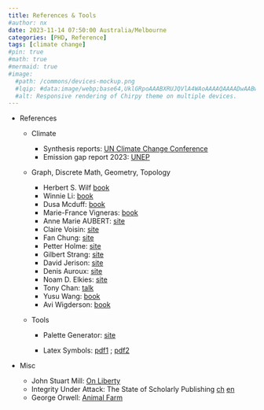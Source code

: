 ```yaml
---
title: References & Tools
#author: nx
date: 2023-11-14 07:50:00 Australia/Melbourne
categories: [PHD, Reference]
tags: [climate change]
#pin: true
#math: true
#mermaid: true
#image:
  #path: /commons/devices-mockup.png
  #lqip: #data:image/webp;base64,UklGRpoAAABXRUJQVlA4WAoAAAAQAAAADwAABwAAQUxQSDIAAAARL0AmbZurmr57yyIiqE8oiG0bejIYEQTgqiDA9vqnsUSI6H+oAERp2HZ65qP/VIA#WAFZQOCBCAAAA8AEAnQEqEAAIAAVAfCWkAALp8sF8rgRgAP7o9FDvMCkMde9PK7euH5M1m6VWoDXf2FkP3BqV0ZYbO6NA/VFIAAAA
  #alt: Responsive rendering of Chirpy theme on multiple devices.
---
```


- References
   - Climate
      - Synthesis reports: <a href="https://unfccc.int/documents/631600">UN Climate Change Conference</a>
      - Emission gap report 2023: <a href="https://wedocs.unep.org/bitstream/handle/20.500.11822/43922/EGR2023.pdf?sequence=3&isAllowed=y">UNEP</a>
 
   - Graph, Discrete Math, Geometry, Topology
      - Herbert S. Wilf <a href="https://www2.math.upenn.edu/~wilf/AlgoComp.pdf">book</a>
      - Winnie Li: <a href="https://books.google.com.au/books/about/Number_Theory_with_Applications.html?id=xpWYMQEACAAJ&redir_esc=y">book</a>
      - Dusa Mcduff: <a href="https://julianchaidez.net/solutions/salamonmcduff.pdf">book</a>
      - Marie-France Vigneras: <a href="https://link.springer.com/book/10.1007/BFb0091027">book</a>
      - Anne Marie AUBERT: <a href="https://perso.imj-prg.fr/annemarie-aubert/">site</a>
      - Claire Voisin: <a href="https://webusers.imj-prg.fr/~claire.voisin/">site</a>
      - Fan Chung: <a href="https://mathweb.ucsd.edu/~fan/">site</a>
      - Petter Holme: <a href="https://petterhol.me/">site</a>
      - Gilbert Strang: <a href="https://math.mit.edu/~gs/">site</a>
      - David Jerison: <a href="https://math.mit.edu/~jerison/">site</a>
      - Denis Auroux: <a href="https://people.math.harvard.edu/~auroux/">site</a>
      - Noam D. Elkies: <a href="https://people.math.harvard.edu/~elkies/">site</a>
      - Tony Chan: <a href="https://www.youtube.com/watch?v=nTD8aNvMytQ">talk</a>
      - Yusu Wang: <a href="https://www.cs.purdue.edu/homes/tamaldey/book/CTDAbook/CTDAbook.pdf">book</a>
      - Avi Wigderson: <a href="https://www.math.ias.edu/files/Website03-25-19.pdf#page=1">book</a>

   - Tools
      - Palette Generator: <a href="https://waldyrious.net/viridis-palette-generator/">site</a>
  
      - Latex Symbols: <a href="https://www.math.uci.edu/~xiangwen/pdf/LaTeX-Math-Symbols.pdf">pdf1</a> ; <a href="https://www.cmor-faculty.rice.edu/~heinken/latex/symbols.pdf">pdf2</a>

- Misc
   - John Stuart Mill: <a href="https://www.socialstudies.org/sites/default/files/john_stuart_mill.pdf">On Liberty</a>
   - Integrity Under Attack: The State of Scholarly Publishing <a href="https://www-users.cse.umn.edu/~arnold/siam-columns/integrity-under-attack-Chinese.pdf">ch</a> <a href="https://www-users.cse.umn.edu/~arnold/siam-columns/integrity-under-attack.pdf">en</a>
   - George Orwell: <a href="https://www.amazon.com.au/Animal-Farm-George-Orwell/dp/1922147737/ref=asc_df_1922147737/?tag=googleshopdsk-22&linkCode=df0&hvadid=341792440235&hvpos=&hvnetw=g&hvrand=1135022146044564961&hvpone=&hvptwo=&hvqmt=&hvdev=c&hvdvcmdl=&hvlocint=&hvlocphy=9112654&hvtargid=pla-703476087964&psc=1&mcid=4eea917d244630c3a85a8420ffa7b1f2">Animal Farm</a>
